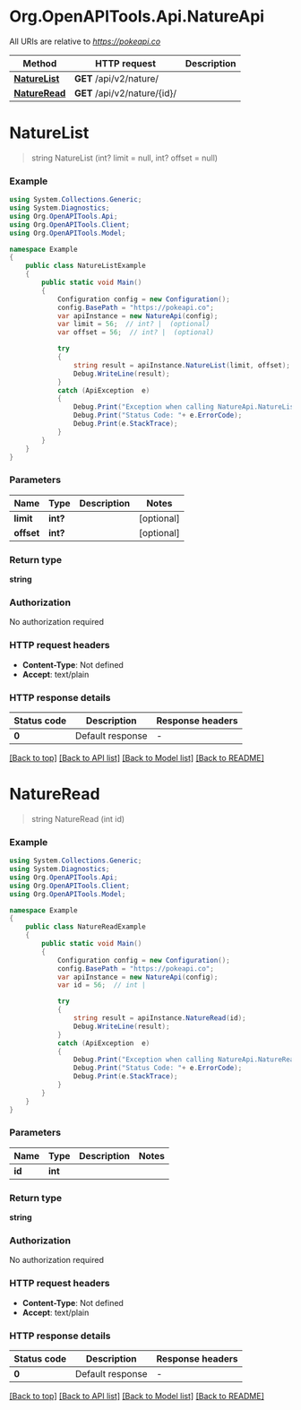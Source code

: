 # Org.OpenAPITools.Api.NatureApi

All URIs are relative to *https://pokeapi.co*

Method | HTTP request | Description
------------- | ------------- | -------------
[**NatureList**](NatureApi.md#naturelist) | **GET** /api/v2/nature/ | 
[**NatureRead**](NatureApi.md#natureread) | **GET** /api/v2/nature/{id}/ | 


<a name="naturelist"></a>
# **NatureList**
> string NatureList (int? limit = null, int? offset = null)



### Example
```csharp
using System.Collections.Generic;
using System.Diagnostics;
using Org.OpenAPITools.Api;
using Org.OpenAPITools.Client;
using Org.OpenAPITools.Model;

namespace Example
{
    public class NatureListExample
    {
        public static void Main()
        {
            Configuration config = new Configuration();
            config.BasePath = "https://pokeapi.co";
            var apiInstance = new NatureApi(config);
            var limit = 56;  // int? |  (optional) 
            var offset = 56;  // int? |  (optional) 

            try
            {
                string result = apiInstance.NatureList(limit, offset);
                Debug.WriteLine(result);
            }
            catch (ApiException  e)
            {
                Debug.Print("Exception when calling NatureApi.NatureList: " + e.Message );
                Debug.Print("Status Code: "+ e.ErrorCode);
                Debug.Print(e.StackTrace);
            }
        }
    }
}
```

### Parameters

Name | Type | Description  | Notes
------------- | ------------- | ------------- | -------------
 **limit** | **int?**|  | [optional] 
 **offset** | **int?**|  | [optional] 

### Return type

**string**

### Authorization

No authorization required

### HTTP request headers

 - **Content-Type**: Not defined
 - **Accept**: text/plain


### HTTP response details
| Status code | Description | Response headers |
|-------------|-------------|------------------|
| **0** | Default response |  -  |

[[Back to top]](#) [[Back to API list]](../README.md#documentation-for-api-endpoints) [[Back to Model list]](../README.md#documentation-for-models) [[Back to README]](../README.md)

<a name="natureread"></a>
# **NatureRead**
> string NatureRead (int id)



### Example
```csharp
using System.Collections.Generic;
using System.Diagnostics;
using Org.OpenAPITools.Api;
using Org.OpenAPITools.Client;
using Org.OpenAPITools.Model;

namespace Example
{
    public class NatureReadExample
    {
        public static void Main()
        {
            Configuration config = new Configuration();
            config.BasePath = "https://pokeapi.co";
            var apiInstance = new NatureApi(config);
            var id = 56;  // int | 

            try
            {
                string result = apiInstance.NatureRead(id);
                Debug.WriteLine(result);
            }
            catch (ApiException  e)
            {
                Debug.Print("Exception when calling NatureApi.NatureRead: " + e.Message );
                Debug.Print("Status Code: "+ e.ErrorCode);
                Debug.Print(e.StackTrace);
            }
        }
    }
}
```

### Parameters

Name | Type | Description  | Notes
------------- | ------------- | ------------- | -------------
 **id** | **int**|  | 

### Return type

**string**

### Authorization

No authorization required

### HTTP request headers

 - **Content-Type**: Not defined
 - **Accept**: text/plain


### HTTP response details
| Status code | Description | Response headers |
|-------------|-------------|------------------|
| **0** | Default response |  -  |

[[Back to top]](#) [[Back to API list]](../README.md#documentation-for-api-endpoints) [[Back to Model list]](../README.md#documentation-for-models) [[Back to README]](../README.md)

